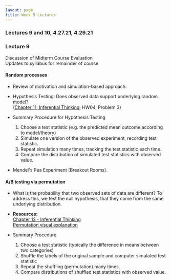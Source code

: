 ```yaml
---
layout: page
title: Week 5 Lectures
---
```


### Lectures 9 and 10, 4.27.21, 4.29.21

### Lecture 9

Discussion of Midterm Course Evaluation <br>
Updates to syllabus for remainder of course

#### Random processes 

- Review of motivation and simulation-based approach.
 
- Hypothesis Testing: Does observed data support underlying random model? <br> ([Chapter 11, Inferential Thinking](https://inferentialthinking.com/chapters/11/Testing_Hypotheses.html); HW04, Problem 3)

- Summary Procedure for Hypothesis Testing 

   1. Choose a test statistic (e.g. the predicted mean outcome according to model/theory)
   2. Simulate one version of the observed experiment, recording test statistic.
   3. Repeat simulation many times, tracking the test statistic each time.
   4. Compare the distribution of simulated test statistics with observed value.

- Mendel's Pea Experiment (Breakout Rooms).



#### A/B testing via permutation

- What is the probability that two observed sets of data are different? To address this, we test the null hypothesis, that they come from the same underlying distribution.

- **Resources:**<br>[Chapter 12 - Inferential Thinking](https://inferentialthinking.com/chapters/12/Comparing_Two_Samples.html)<br>
[Permutation visual explanation](https://www.jwilber.me/permutationtest/)

- Summary Procedure
    1. Choose a test statistic (typically the difference in means between two categories)
    2. Shuffle the labels of the original sample and computer simulated test statistic 
    3. Repeat the shuffling (permutation) many times.
    4. Compare distributions of shuffled test statistics with observed value.





 
    



